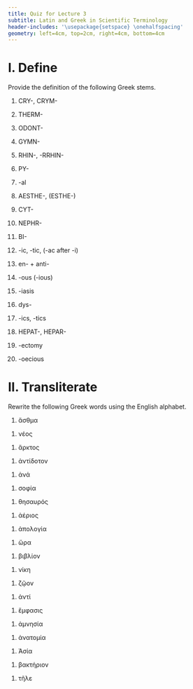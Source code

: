 ```yaml
---
title: Quiz for Lecture 3
subtitle: Latin and Greek in Scientific Terminology
header-includes: '\usepackage{setspace} \onehalfspacing'
geometry: left=4cm, top=2cm, right=4cm, bottom=4cm
---
```


# I. Define

Provide the definition of the following Greek stems.

1. CRY-, CRYM-<!--'cold', 'ice'-->

1. THERM-<!--'heat'-->

1. ODONT-<!--'tooth'-->

1. GYMN-<!--'naked', 'uncovered'-->

1. RHIN-, -RRHIN-<!--'nose'-->

1. PY-<!--'pus'-->

1. -al<!--'pertaining to', 'like', 'belonging to', 'having the character of'-->

1. AESTHE-, (ESTHE-)<!--'to feel', 'to perceive'-->

1. CYT-<!--'cell'-->

1. NEPHR-<!--'kidney'-->

1. BI-<!--'life'-->

1. -ic, -tic, (-ac after -i)<!--'pertaining to', 'like'-->

1. en- + anti-<!--'opposite'-->

1. -ous (-ious)<!--'full of', 'having', 'pertaining to', 'like'-->

1. -iasis<!--'diseased condition'; often refers to an infestation by parasites-->

1. dys-<!--'bad', 'disordered', 'difficult'-->

1. -ics, -tics<!--'art, science or study of'-->

1. HEPAT-, HEPAR-<!--'liver'-->

1. -ectomy<!--'surgical operation', 'surgical removal of'-->

1. -oecious<!--'having a house or dwelling'-->

# II. Transliterate

Rewrite the following Greek words using the English alphabet.

1. ἄσθμα
<!--asthma-->

1. νέος
<!--neos (new, young)-->
<!--neologism, neophyte-->

1. ἄρκτος
<!--arktos (bear, Ursa Major, pole star)-->

1. ἀντίδοτον
<!--antidoton (antidote)-->

1. ἀνά
<!--ana (again)-->

1. σοφία
<!--sophia (knowledge, wisdom)-->
<!--philosophy-->

1. θησαυρός
<!--thēsauros (storehouse, treasure)-->
<!--thesaurus, treasure-->

1. ἀέριος
<!--aerios (aerial)-->

1. ἀπολογία
<!--apologia (apology)-->
<!--apo, ‘away’ + -logia, denoting a subject of study or interest (e.g. psychology)-->

1. ὥρα
<!--hōra (season, hour)-->
<!--horology, horoscope-->

1. βιβλίον
<!--biblion (book)-->
<!--bibliography, bibliomania, Bible-->

1. νίκη
<!--nikē (victory)-->

1. ζῷον
<!--zōon (animal)-->
<!--zoology-->

1. ἀντί
<!--anti (opposite)-->

1. ἔμφασις
<!--emphasis-->

1. ἀμνησία
<!--amnēsia-->

1. ἀνατομία
<!--anatomia-->

1. Ἀσία
<!--Asia-->

1. βακτήριον
<!--bactērion (staff, cane)-->

1. τῆλε
<!--tēle (afar, far off)-->
<!--telegram, telephone, television-->